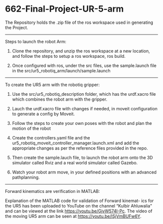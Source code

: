 # 662-Final-Project-UR-5-arm

The Repository holds the .zip file of the ros workspace used in generating the Project. 

------------------------------------------------------------------------------------------------------------------------
Steps to launch the robot Arm:
1. Clone the repository, and unzip the ros workspace at a new location, and follow the steps to setup a ros workspace, ros build. 

2. Once configured with ros, under the src files, use the sample.launch file in the src/ur5_robotiq_arm/launch/sample.launch

----------------------------------------------------------------------------------------------------------------------

To create the UR5 arm with the robotiq gripper:

1. Use the src/ur5_robotiq_description folder, which has the urdf.xacro file which combines the robot arm with the gripper.

2. Lauch the urdf.xacro file with changes if needed, in moveit configuration to generate a config by Moveit.
3. Follow the steps to create your own poses with the robot and plan the motion of the robot
4. Create the controllers.yaml file and the ur5_robotiq_moveit_controller_manager.launch.xml and add the appropriate changes as per the reference files provided in the repo.
5. Then create the sample.lauch file, to launch the robot arm onto the 3D simulator called Rviz and a real world simulator called Gazebo. 
6. Watch your robot arm move, in your defined positions with an advanced pathplanning. 

------------------------------------------------------------------------------------------------------------------------------

Forward kinematics are verification in MATLAB:

Explanation  of  the  MATLAB  code  for  validation  of  Forward  kinemat-
ics  for  the  UR5  has  been  uploaded  to  YouTube  on  the  channel  “Kulbir
Ahluwalia” and can be viewed at the link https://youtu.be/GjvW574I-Pc.
The video of the moving UR5 arm can be seen at https://youtu.be/ISjVmBUFw6Y.
